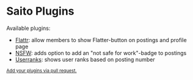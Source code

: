 <!--
Title: Saito Plugins
-->

# Saito Plugins #


Available plugins:

- [Flattr][plugin-flattr]: allow members to show Flatter-button on postings and profile page
- [NSFW][plugin-nsfw]: adds option to add an "not safe for work"-badge to postings
- [Userranks][plugin-userranks]: shows user ranks based on posting number


[plugin-userranks]: https://github.com/Schlaefer/saito-userranks
[plugin-flattr]: https://github.com/Schlaefer/saito-flattr
[plugin-nsfw]: https://github.com/Schlaefer/saito-nsfwbadge

<div class="text-muted">
<small >
<a href="https://github.com/Schlaefer/Saito/blob/gh-pages/content/plugins.md">Add your plugins via pull request.</a>
</small>
</div>
